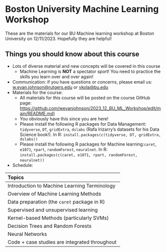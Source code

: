 # Boston University Machine Learning Workshop
These are the materials for our BU Machine learning workshop at Boston University on 12/11/2023. Hopefully they are helpful!

## Things you should know about this course

* Lots of diverse material and new concepts will be covered in this course
    + Machine Learning is __NOT__ a spectator sport! You need to practice the skills you learn over and over again!
* Communication: if you have questions or concerns, please email us: <w.evan.johnson@rutgers.edu> or <vkola@bu.edu>
* Materials for the course:
    + All materials for this course will be posted on the course GitHub page: [https://github.com/wevanjohnson/2023_12_BU_ML_Workshop/edit/main/README.md)](https://github.com/wevanjohnson/2023_12_BU_ML_Workshop/edit/main/README.md)
    + You obviously have this since you are here!
    + Please install the following R packages for Data Management: `tidyverse`, `DT`, `gridExtra`, `dslabs` (Rafa Irizarry’s datasets for his Data Science book!)​. In R: `install.packages(c(tidyverse, DT, gridExtra, dslabs))`
    + ​Please install the following R packages for Machine learning: ​`caret`, `e1071`, `rpart`, `randomForest`, `neuralnet`. In R: `install.packages(c(caret, e1071, rpart, randomForest, neuralnet))` ​
* Schedule:

| Topics                                        |
| :-------------------------------------------- |
| Introduction to Machine Learning Terminology​  |
| Overview of Machine Learning Methods          |
| Data preparation (the `caret` package in R)​   |
| Supervised and unsupervised learning​          |
| Kernel-based Methods​ (particularly SVMs)      |
| Decision Trees​ and Random Forests             |
| Neural Networks​                               |
| Code + case studies are integrated throughout ​|

